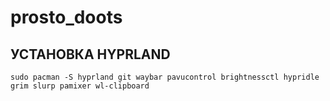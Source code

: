 # prosto_doots

## УСТАНОВКА HYPRLAND
```
sudo pacman -S hyprland git waybar pavucontrol brightnessctl hypridle grim slurp pamixer wl-clipboard
```

